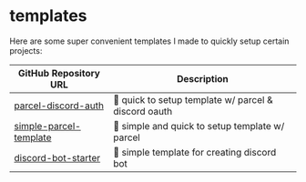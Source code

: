 # templates

Here are some super convenient templates I made to quickly setup certain projects:

| GitHub Repository URL | Description |
| --- | --- |
| [parcel-discord-auth](https://github.com/maxhu08/parcel-discord-auth) | 🙌 quick to setup template w/ parcel & discord oauth |
| [simple-parcel-template](https://github.com/maxhu08/simple-parcel-template) | 🙌 simple and quick to setup template w/ parcel |
| [discord-bot-starter](https://github.com/maxhu08/discord-bot-starter) | 🤖 simple template for creating discord bot |
